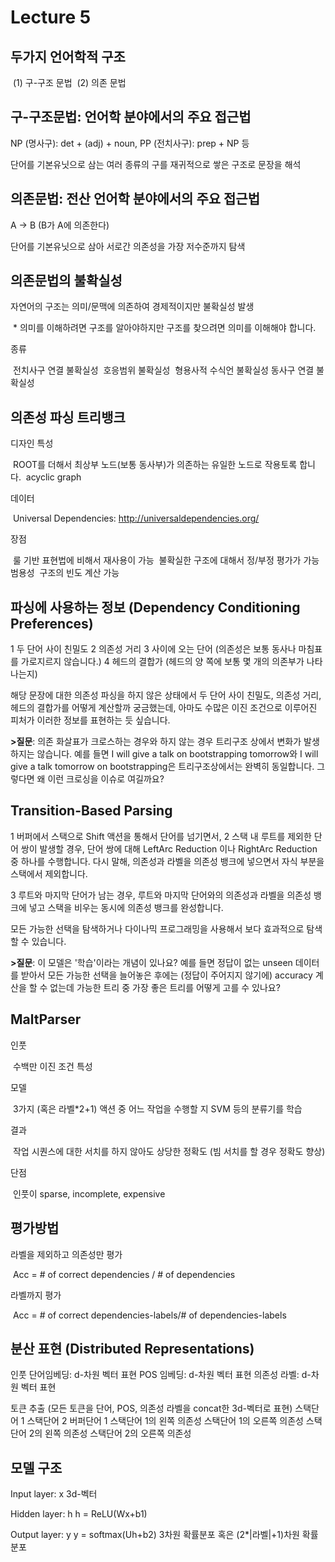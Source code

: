 # Lecture 5



## 두가지 언어학적 구조

​	(1) 구-구조 문법
​	(2) 의존 문법



## 구-구조문법: 언어학 분야에서의 주요 접근법

NP (명사구): det + (adj) + noun, PP (전치사구): prep + NP 등  

단어를 기본유닛으로 삼는 여러 종류의 구를 재귀적으로 쌓은 구조로 문장을 해석



## 의존문법: 전산 언어학 분야에서의 주요 접근법

A -> B (B가 A에 의존한다)

단어를 기본유닛으로 삼아 서로간 의존성을 가장 저수준까지 탐색

 

## 의존문법의 불확실성

자연어의 구조는 의미/문맥에 의존하여 경제적이지만 불확실성 발생

​	* 의미를 이해하려면 구조를 알아야하지만 구조를 찾으려면 의미를 이해해야 합니다.

종류

​	전치사구 연결 불확실성
​	호응범위 불확실성
​	형용사적 수식언 불확실성
​	동사구 연결 불확실성



## 의존성 파싱 트리뱅크

디자인 특성

​	ROOT를 더해서 최상부 노드(보통 동사부)가 의존하는 유일한 노드로 작용토록 합니다.
​	acyclic graph

데이터

​	Universal Dependencies: http://universaldependencies.org/

장점

​	룰 기반 표현법에 비해서 재사용이 가능
​	불확실한 구조에 대해서 정/부정 평가가 가능
​	범용성
​	구조의 빈도 계산 가능



## 파싱에 사용하는 정보 (Dependency Conditioning Preferences)

1 두 단어 사이 친밀도
2 의존성 거리
​3 사이에 오는 단어 (의존성은 보통 동사나 마침표를 가로지르지 않습니다.)
​4 헤드의 결합가 (헤드의 양 쪽에 보통 몇 개의 의존부가 나타나는지)

해당 문장에 대한 의존성 파싱을 하지 않은 상태에서 두 단어 사이 친밀도, 의존성 거리, 헤드의 결합가를 어떻게 계산할까 궁금했는데, 아마도 수많은 이진 조건으로 이루어진 피처가 이러한 정보를 표현하는 듯 싶습니다.

**>질문**: 의존 화살표가 크로스하는 경우와 하지 않는 경우 트리구조 상에서 변화가 발생하지는 않습니다. 예를 들면 I will give a talk on bootstrapping tomorrow와 I will give a talk tomorrow on bootstrapping은 트리구조상에서는 완벽히 동일합니다. 그렇다면 왜 이런 크로싱을 이슈로 여길까요?



## Transition-Based Parsing

1 버퍼에서 스택으로 Shift 액션을 통해서 단어를 넘기면서, 
2 스택 내 루트를 제외한 단어 쌍이 발생할 경우, 
	단어 쌍에 대해 LeftArc  Reduction 이나 RightArc Reduction 중 하나를 수행합니다.
	다시 말해, 의존성과 라벨을 의존성 뱅크에 넣으면서 자식 부분을 스택에서 제외합니다.

3 루트와 마지막 단어가 남는 경우,
	루트와 마지막 단어와의 의존성과 라벨을 의존성 뱅크에 넣고 스택을 비우는 동시에 의존성 뱅크를 완성합니다.

모든 가능한 선택을 탐색하거나 다이나믹 프로그래밍을 사용해서 보다 효과적으로 탐색할 수 있습니다.

**>질문**: 이 모델은 '학습'이라는 개념이 있나요? 예를 들면 정답이 없는 unseen 데이터를 받아서 모든 가능한 선택을 늘어놓은 후에는 (정답이 주어지지 않기에) accuracy 계산을 할 수 없는데 가능한 트리 중 가장 좋은 트리를 어떻게 고를 수 있나요?



## MaltParser

인풋

​	수백만 이진 조건 특성	

모델

​	3가지 (혹은 라벨*2+1) 액션  중 어느 작업을 수행할 지 SVM 등의 분류기를 학습

결과

​	작업 시퀀스에 대한 서치를 하지 않아도 상당한 정확도 (빔 서치를 할 경우 정확도 향상)

단점

​	인풋이 sparse, incomplete, expensive



## 평가방법

라벨을 제외하고 의존성만 평가

​	Acc = # of correct dependencies / # of dependencies

라벨까지 평가

​	Acc = # of correct dependencies-labels/# of dependencies-labels



## 분산 표현 (Distributed Representations)

인풋
	단어임베딩: d-차원 벡터 표현 
	POS 임베딩: d-차원 벡터 표현 
	의존성 라벨: d-차원 벡터 표현

토큰 추출 (모든 토큰을 단어, POS, 의존성 라벨을 concat한 3d-벡터로 표현)
	스택단어 1
	스택단어 2
	버퍼단어 1
	스택단어 1의 왼쪽 의존성
	스택단어 1의 오른쪽 의존성
	스택단어 2의 왼쪽 의존성
	스택단어 2의 오른쪽 의존성



## 모델 구조

Input layer: x
	3d-벡터

Hidden layer: h
	h = ReLU(Wx+b1)

Output layer: y
	y = softmax(Uh+b2)
	3차원 확률분포 혹은 (2*|라벨|+1)차원 확률분포
